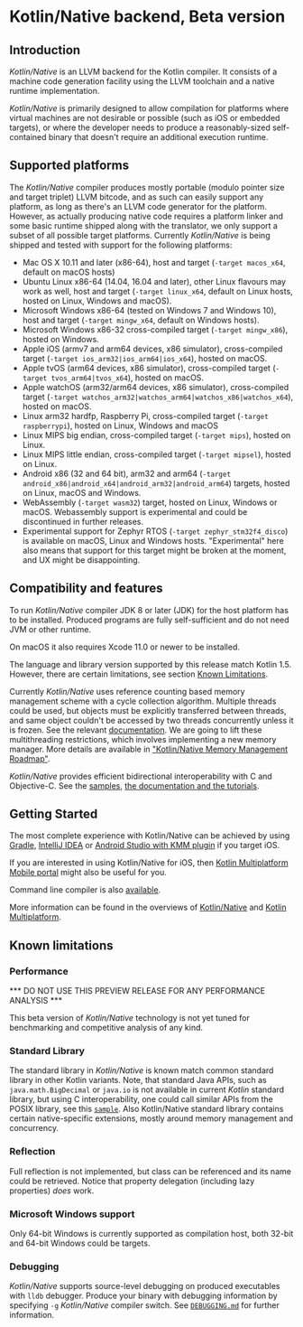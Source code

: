 # Kotlin/Native backend, Beta version #

## Introduction ##

 _Kotlin/Native_ is an LLVM backend for the Kotlin compiler.
It consists of a machine code generation facility using the LLVM toolchain
and a native runtime implementation.

 _Kotlin/Native_ is primarily designed to allow compilation for platforms where
virtual machines are not desirable or possible (such as iOS or embedded targets),
or where the developer needs to produce a reasonably-sized self-contained binary
that doesn't require an additional execution runtime.

## Supported platforms ##

The _Kotlin/Native_ compiler produces mostly portable (modulo pointer size and target
triplet) LLVM bitcode, and as such can easily support any platform, as long as there's an LLVM
code generator for the platform.
 However, as actually producing native code requires a platform linker and some
basic runtime shipped along with the translator, we only support a subset of all possible
target platforms. Currently _Kotlin/Native_ is being shipped and tested with support for
the following platforms:

 * Mac OS X 10.11 and later (x86-64), host and target (`-target macos_x64`, default on macOS hosts)
 * Ubuntu Linux x86-64 (14.04, 16.04 and later), other Linux flavours may work as well, host and target
   (`-target linux_x64`, default on Linux hosts, hosted on Linux, Windows and macOS).
 * Microsoft Windows x86-64 (tested on Windows 7 and Windows 10), host and target (`-target mingw_x64`,
   default on Windows hosts).
 * Microsoft Windows x86-32 cross-compiled target (`-target mingw_x86`), hosted on Windows.
 * Apple iOS (armv7 and arm64 devices, x86 simulator), cross-compiled target
   (`-target ios_arm32|ios_arm64|ios_x64`), hosted on macOS.
 * Apple tvOS (arm64 devices, x86 simulator), cross-compiled target
    (`-target tvos_arm64|tvos_x64`), hosted on macOS.
 * Apple watchOS (arm32/arm64 devices, x86 simulator), cross-compiled target
     (`-target watchos_arm32|watchos_arm64|watchos_x86|watchos_x64`), hosted on macOS.
 * Linux arm32 hardfp, Raspberry Pi, cross-compiled target (`-target raspberrypi`), hosted on Linux, Windows and macOS
 * Linux MIPS big endian, cross-compiled target (`-target mips`), hosted on Linux.
 * Linux MIPS little endian, cross-compiled target (`-target mipsel`), hosted on Linux.
 * Android x86 (32 and 64 bit), arm32 and arm64 (`-target android_x86|android_x64|android_arm32|android_arm64`) targets,
   hosted on Linux, macOS and Windows.
 * WebAssembly (`-target wasm32`) target, hosted on Linux, Windows or macOS. Webassembly support is experimental
   and could be discontinued in further releases.
 * Experimental support for Zephyr RTOS (`-target zephyr_stm32f4_disco`) is available on macOS, Linux
   and Windows hosts. "Experimental" here also means that support for this target might be broken at the moment,
   and UX might be disappointing.

 ## Compatibility and features ##

To run _Kotlin/Native_ compiler JDK 8 or later  (JDK) for the host platform has to be installed.
Produced programs are fully self-sufficient and do not need JVM or other runtime.

On macOS it also requires Xcode 11.0 or newer to be installed.

The language and library version supported by this release match Kotlin 1.5.
However, there are certain limitations, see section [Known Limitations](#limitations).

 Currently _Kotlin/Native_ uses reference counting based memory management scheme with a cycle
collection algorithm. Multiple threads could be used, but objects must be explicitly transferred
between threads, and same object couldn't be accessed by two threads concurrently unless it is frozen.
See the relevant [documentation](https://kotlinlang.org/docs/reference/native/concurrency.html).
We are going to lift these multithreading restrictions, which involves implementing a new memory manager.
More details are available in
["Kotlin/Native Memory Management Roadmap"](https://blog.jetbrains.com/kotlin/2020/07/kotlin-native-memory-management-roadmap/).

_Kotlin/Native_ provides efficient bidirectional interoperability with C and Objective-C.
See the [samples](https://github.com/JetBrains/kotlin-native/tree/master/samples),
[the documentation and the tutorials](https://kotlinlang.org/docs/tutorials/).

  ## Getting Started ##
  
The most complete experience with Kotlin/Native can be achieved by using
[Gradle](https://kotlinlang.org/docs/tutorials/native/using-gradle.html),
[IntelliJ IDEA](https://kotlinlang.org/docs/tutorials/native/using-intellij-idea.html) or
[Android Studio with KMM plugin](https://kotlinlang.org/docs/mobile/create-first-app.html) if you target iOS.

If you are interested in using Kotlin/Native for iOS, then
[Kotlin Multiplatform Mobile portal](https://kotlinlang.org/lp/mobile/) might also be useful for you.
 
Command line compiler is also
[available](https://kotlinlang.org/docs/tutorials/native/using-command-line-compiler.html).

More information can be found in the overviews of
[Kotlin/Native](https://kotlinlang.org/docs/reference/native-overview.html)
and [Kotlin Multiplatform](https://kotlinlang.org/docs/reference/multiplatform.html).

 ## <a name="limitations"></a>Known limitations ##

 ### Performance ###

 *** DO NOT USE THIS PREVIEW RELEASE FOR ANY PERFORMANCE ANALYSIS ***

 This beta version of _Kotlin/Native_ technology is not yet tuned
for benchmarking and competitive analysis of any kind.

### Standard Library ###

  The standard library in _Kotlin/Native_ is known match common standard library in other Kotlin variants.
 Note, that standard Java APIs, such as `java.math.BigDecimal` or `java.io`
is not available in current _Kotlin_ standard library, but using C interoperability, one could
call similar APIs from the POSIX library, see this [`sample`](https://github.com/JetBrains/kotlin-native/blob/master/samples/csvparser).
  Also Kotlin/Native standard library contains certain native-specific extensions, mostly around
memory management and concurrency.

### Reflection ###

Full reflection is not implemented, but class can be referenced and its name could be retrieved.
Notice that property delegation (including lazy properties) *does* work.

### Microsoft Windows support ###

 Only 64-bit Windows is currently supported as compilation host, both 32-bit and 64-bit Windows could
be targets.

### Debugging ###

 _Kotlin/Native_ supports  source-level debugging on produced executables with `lldb` debugger.
 Produce your binary with debugging information by specifying `-g` _Kotlin/Native_ compiler switch.
See [`DEBUGGING.md`](https://github.com/JetBrains/kotlin-native/blob/master/DEBUGGING.md) for further information.

